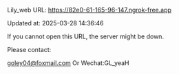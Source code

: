 Lily_web URL: https://82e0-61-165-96-147.ngrok-free.app

Updated at: 2025-03-28 14:36:46

If you cannot open this URL, the server might be down.

Please contact: 

goley04@foxmail.com Or Wechat:GL_yeaH